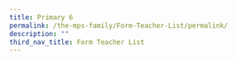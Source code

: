 ```yaml
---
title: Primary 6
permalink: /the-mps-family/Form-Teacher-List/permalink/
description: ""
third_nav_title: Form Teacher List
---
```

